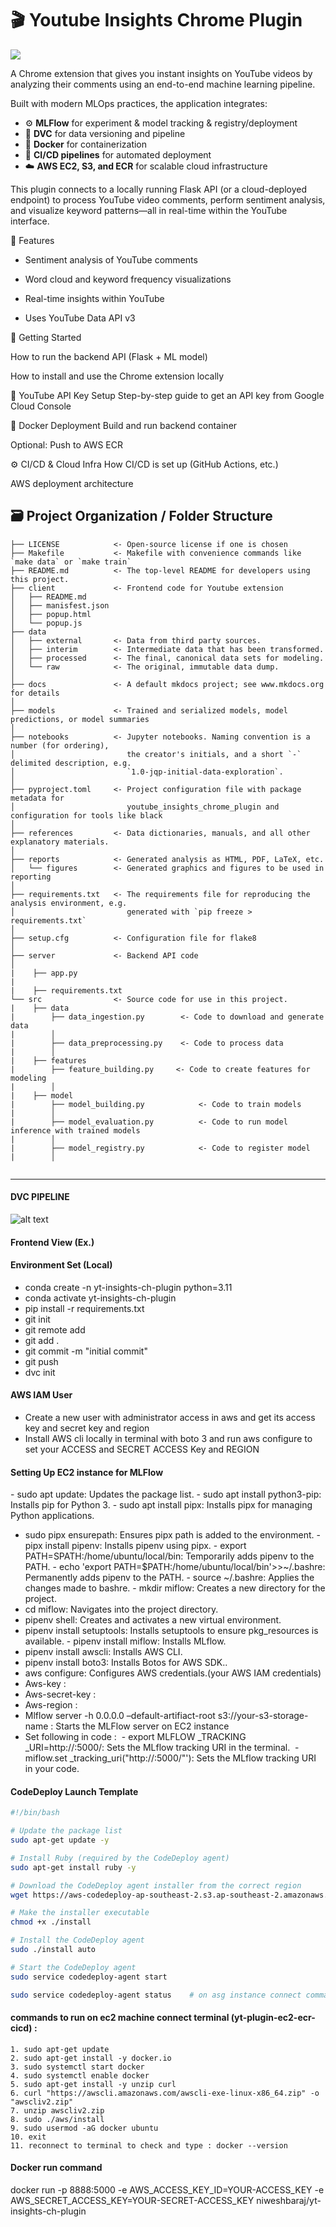 # 🎬 Youtube Insights Chrome Plugin

<a target="_blank" href="https://cookiecutter-data-science.drivendata.org/">
    <img src="https://img.shields.io/badge/CCDS-Project%20template-328F97?logo=cookiecutter" />
</a>

A Chrome extension that gives you instant insights on YouTube videos by analyzing their comments using an end-to-end machine learning pipeline.

Built with modern MLOps practices, the application integrates:

- ⚙️ **MLFlow** for experiment & model tracking & registry/deployment
- 🧪 **DVC** for data versioning and pipeline
- 🐳 **Docker** for containerization
- 🔁 **CI/CD pipelines** for automated deployment
- ☁️ **AWS EC2, S3, and ECR** for scalable cloud infrastructure

This plugin connects to a locally running Flask API (or a cloud-deployed endpoint) to process YouTube video comments, perform sentiment analysis, and visualize keyword patterns—all in real-time within the YouTube interface.

🔧 Features

- Sentiment analysis of YouTube comments

- Word cloud and keyword frequency visualizations

- Real-time insights within YouTube

- Uses YouTube Data API v3

🚀 Getting Started

How to run the backend API (Flask + ML model)

How to install and use the Chrome extension locally

🔐 YouTube API Key Setup
Step-by-step guide to get an API key from Google Cloud Console

🐳 Docker Deployment
Build and run backend container

Optional: Push to AWS ECR

⚙️ CI/CD & Cloud Infra
How CI/CD is set up (GitHub Actions, etc.)

AWS deployment architecture




## 🗃️ Project Organization / Folder Structure

```
├── LICENSE            <- Open-source license if one is chosen
├── Makefile           <- Makefile with convenience commands like `make data` or `make train`
├── README.md          <- The top-level README for developers using this project.
├── client             <- Frontend code for Youtube extension
│   ├── README.md       
│   ├── manisfest.json        
│   ├── popup.html      
│   └── popup.js        
├── data
│   ├── external       <- Data from third party sources.
│   ├── interim        <- Intermediate data that has been transformed.
│   ├── processed      <- The final, canonical data sets for modeling.
│   └── raw            <- The original, immutable data dump.
│
├── docs               <- A default mkdocs project; see www.mkdocs.org for details
│
├── models             <- Trained and serialized models, model predictions, or model summaries
│
├── notebooks          <- Jupyter notebooks. Naming convention is a number (for ordering),
│                         the creator's initials, and a short `-` delimited description, e.g.
│                         `1.0-jqp-initial-data-exploration`.
│
├── pyproject.toml     <- Project configuration file with package metadata for 
│                         youtube_insights_chrome_plugin and configuration for tools like black
│
├── references         <- Data dictionaries, manuals, and all other explanatory materials.
│
├── reports            <- Generated analysis as HTML, PDF, LaTeX, etc.
│   └── figures        <- Generated graphics and figures to be used in reporting
│
├── requirements.txt   <- The requirements file for reproducing the analysis environment, e.g.
│                         generated with `pip freeze > requirements.txt`
│
├── setup.cfg          <- Configuration file for flake8
│
├── server             <- Backend API code
│
|    ├── app.py
|
|    ├── requirements.txt
└── src                <- Source code for use in this project.
|    ├── data                   
|        ├── data_ingestion.py        <- Code to download and generate data
|        │
|        ├── data_preprocessing.py    <- Code to process data
|        │
|    ├── features
|        ├── feature_building.py     <- Code to create features for modeling
|        │
|    ├── model
|        ├── model_building.py            <- Code to train models
|        │
|        ├── model_evaluation.py          <- Code to run model inference with trained models
|        │
|        ├── model_registry.py            <- Code to register model
|        │
   
```

--------


#### DVC PIPELINE

![alt text](image.png)

#### Frontend View (Ex.)


#### Environment Set (Local)

- conda create -n yt-insights-ch-plugin python=3.11
- conda activate yt-insights-ch-plugin
- pip install -r requirements.txt
- git init
- git remote add 
- git add .
- git commit -m "initial commit"
- git push
- dvc init

#### AWS IAM User

- Create a new user with administrator access in aws and get its access key and secret key and region
- Install AWS cli locally in terminal with boto 3 and run aws configure to set your ACCESS and SECRET ACCESS Key and REGION

#### Setting Up EC2 instance for MLFlow

﻿﻿- sudo apt update: Updates the package list.
﻿﻿- sudo apt install python3-pip: Installs pip for Python 3.
﻿﻿- sudo apt install pipx: Installs pipx for managing Python applications.
- ﻿﻿sudo pipx ensurepath: Ensures pipx path is added to the environment.
﻿﻿- pipx install pipenv: Installs pipenv using pipx.
﻿﻿- export PATH=SPATH:/home/ubuntu/local/bin: Temporarily adds pipenv to the PATH.
﻿﻿- echo 'export PATH=$PATH:/home/ubuntu/local/bin'>>~/.bashre: Permanently adds pipenv to the PATH.
﻿﻿- source ~/.bashre: Applies the changes made to bashre.
﻿﻿- mkdir miflow: Creates a new directory for the project.
- ﻿﻿cd miflow: Navigates into the project directory.
- pipenv shell: Creates and activates a new virtual environment.
- ﻿﻿pipenv install setuptools: Installs setuptools to ensure pkg_resources is available.
﻿﻿- pipenv install miflow: Installs MLflow.
- pipenv install awscli: Installs AWS CLI.
- pipenv install boto3: Installs Botos for AWS SDK..
- aws configure: Configures AWS credentials.(your AWS IAM credentials)
- Aws-key : 
- Aws-secret-key : 
- Aws-region : 
- Mlflow server -h 0.0.0.0 –default-artifiact-root s3://your-s3-storage-name : Starts the MLFlow server on EC2 instance
- Set following in code :
﻿    - ﻿export MLFLOW _TRACKING _URI=http://:5000/: Sets the MLflow tracking URI in the terminal.
﻿﻿    - miflow.set _tracking_uri("http://:5000/"'): Sets the MLflow tracking URI in your code.

#### CodeDeploy Launch Template

```bash
#!/bin/bash

# Update the package list
sudo apt-get update -y

# Install Ruby (required by the CodeDeploy agent)
sudo apt-get install ruby -y

# Download the CodeDeploy agent installer from the correct region
wget https://aws-codedeploy-ap-southeast-2.s3.ap-southeast-2.amazonaws.com/latest/install

# Make the installer executable
chmod +x ./install

# Install the CodeDeploy agent
sudo ./install auto

# Start the CodeDeploy agent
sudo service codedeploy-agent start

sudo service codedeploy-agent status	# on asg instance connect command line
```

#### commands to run on ec2 machine connect terminal (yt-plugin-ec2-ecr-cicd) :

	1. sudo apt-get update
	2. sudo apt-get install -y docker.io
	3. sudo systemctl start docker
	4. sudo systemctl enable docker
	5. sudo apt-get install -y unzip curl
	6. curl "https://awscli.amazonaws.com/awscli-exe-linux-x86_64.zip" -o "awscliv2.zip"
	7. unzip awscliv2.zip
	8. sudo ./aws/install
	9. sudo usermod -aG docker ubuntu
	10. exit
	11. reconnect to terminal to check and type : docker --version

#### Docker run command

docker run -p 8888:5000 -e AWS_ACCESS_KEY_ID=YOUR-ACCESS_KEY -e AWS_SECRET_ACCESS_KEY=YOUR-SECRET-ACCESS_KEY niweshbaraj/yt-insights-ch-plugin
